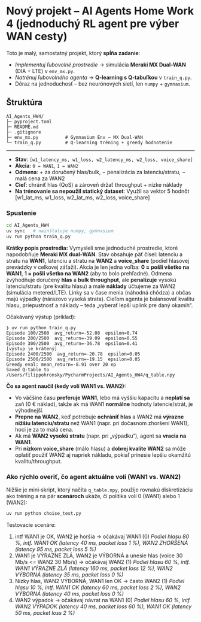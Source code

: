 # Nový projekt – **AI Agents Home Work 4** (jednoduchý RL agent pre výber WAN cesty)

Toto je malý, samostatný projekt, ktorý **spĺňa zadanie**:
- *Implementuj ľubovolné prostredie* → simulácia **Meraki MX Dual‑WAN** (DIA + LTE) v `env_mx.py`.
- *Natrénuj ľubovolného agenta* → **Q‑learning s Q‑tabuľkou** v `train_q.py`.
- Dôraz na jednoduchosť – bez neurónových sietí, len `numpy` + `gymnasium`.

## Štruktúra
```
AI_Agents_HW4/
├─ pyproject.toml
├─ README.md
├─ .gitignore
├─ env_mx.py          # Gymnasium Env – MX Dual‑WAN
└─ train_q.py         # Q‑learning tréning + greedy hodnotenie
```

---

- **Stav**: `[w1_latency_ms, w1_loss, w2_latency_ms, w2_loss, voice_share]`
- **Akcia**: `0 = WAN1`, `1 = WAN2`
- **Odmena**: + za doručený hlas/bulk, − penalizácia za latenciu/stratu, − malá cena za WAN2
- **Cieľ**: chrániť hlas (QoS) a zároveň držať throughput + nízke náklady
- **Na trénovanie sa nepoužil statický dataset**: Využil sa vektor 5 hodnôt [w1_lat_ms, w1_loss, w2_lat_ms, w2_loss, voice_share]

### Spustenie
```bash
cd AI_Agents_HW4
uv sync   # nainštaluje numpy, gymnasium
uv run python train_q.py
```
**Krátky popis prostredia:** Vymysleli sme jednoduché prostredie, ktoré napodobňuje **Meraki MX dual‑WAN**. Stav obsahuje päť čísel: latenciu a stratu na **WAN1**, latenciu a stratu na **WAN2** a **voice_share** (podiel hlasovej prevádzky v celkovej záťaži). Akcia je len jedna voľba: **0 = pošli všetko na WAN1**, **1 = pošli všetko na WAN2** (aby to bolo prehľadné). Odmena zvýhodňuje doručený **hlas** a **bulk throughput**, ale **penalizuje** vysokú latenciu/stratu (pre kvalitu hlasu) a malé **náklady** účtujeme za WAN2 (simulácia metered/LTE). Linky sa v čase menia (náhodná chôdza) a občas majú výpadky (nárazovo vysoká strata). Cieľom agenta je balansovať kvalitu hlasu, priepustnosť a náklady – teda „vyberať lepší uplink pre daný okamih“.

Očakávaný výstup (príklad):
```
❯ uv run python train_q.py
Episode 100/2500  avg_return=-52.08  epsilon=0.74
Episode 200/2500  avg_return=-39.09  epsilon=0.55
Episode 300/2500  avg_return=-36.78  epsilon=0.41
[výstup je krátený]
Episode 2400/2500  avg_return=-20.78  epsilon=0.05
Episode 2500/2500  avg_return=-19.15  epsilon=0.05
Greedy eval: mean_return=-8.91 over 20 ep
Saved Q-table to /Users/filippohronsky/PycharmProjects/AI_Agents_HW4/q_table.npy
```
**Čo sa agent naučil (kedy volí WAN1 vs. WAN2):**
- Vo väčšine času **preferuje WAN1**, lebo má vyššiu kapacitu a **neplatí sa** zaň (0 € náklad), takže ak má WAN1 **normálne** hodnoty latencie/strát, je výhodnejší.
- **Prepne na WAN2**, keď potrebuje **ochrániť hlas** a WAN2 má **výrazne nižšiu latenciu/stratu** než WAN1 (napr. pri dočasnom zhoršení WAN1), hoci je za to malá cena.
- Ak má **WAN2 vysokú stratu** (napr. pri „výpadku“), agent sa **vracia na WAN1**.
- Pri **nízkom voice_share** (málo hlasu) a **dobrej kvalite WAN2** sa môže oplatiť použiť WAN2 aj napriek nákladu, pokiaľ prinesie lepšiu okamžitú kvalitu/throughput.


### Ako rýchlo overiť, čo agent aktuálne volí (WAN1 vs. WAN2)
Nižšie je mini‑skript, ktorý načíta `q_table.npy`, použije rovnakú diskretizáciu ako tréning a na pár **scenároch** ukáže, či politika volí 0 (WAN1) alebo 1 (WAN2):
```bash
uv run python choise_test.py
```
Testovacie scenáre:
1) intf WAN1 je OK, WAN2 je horšia → očakávaj WAN1 (0) *Podiel hlasu 80 %, intf. WAN1 OK (latency 40 ms, packet loss 1 %), WAN2 ZHORŠENÁ (latency 95 ms, packet loss 5 %)*
2) WAN1 je VÝRAZNE ZLÁ, WAN2 je VÝBORNÁ a unesie hlas (voice 30 Mb/s <= WAN2 30 Mb/s) → očakávaj WAN2 (1) *Podiel hlasu 60 %, intf. WAN1 VÝRAZNE ZLÁ (latency 160 ms, packet loss 12 %), WAN2 VÝBORNÁ (latency 35 ms, packet loss 0 %)*
3) Nízky hlas, WAN2 VÝBORNÁ, WAN1 len OK → často WAN2 (1) *Podiel hlasu 10 %, intf. WAN1 OK (latency 60 ms, packet loss 2 %), WAN2 VÝBORNÁ (latency 40 ms, packet loss 0 %)*
4) WAN2 výpadok → očakávaj návrat na WAN1 (0) *Podiel hlasu 60 %, intf. WAN2 VÝPADOK (latency 40 ms, packet loss 60 %), WAN1 OK (latency 50 ms, packet loss 2 %)*
